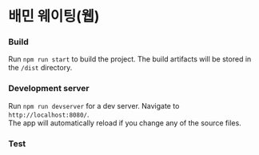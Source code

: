 # 배민 웨이팅(웹)

### Build 
Run `npm run start` to build the project. The build artifacts will be stored in the `/dist` directory.

### Development server
Run `npm run devserver` for a dev server. Navigate to `http://localhost:8080/`.</br>
The app will automatically reload if you change any of the source files.


### Test


